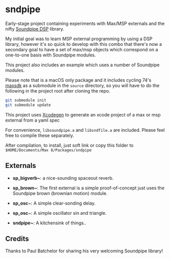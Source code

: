# sndpipe

Early-stage project containing experiments with Max/MSP externals and the nifty [Soundpipe DSP](https://github.com/PaulBatchelor/Soundpipe) library.

My initial goal was to learn MSP external programming by using a DSP library, however it's so quick to develop with this combo that there's now a secondary goal to have a set of max/msp objects which correspond on a one-to-one basis with Soundpipe modules.

This project also includes an example which uses a number of Soundpipe modules.

Please note that is a macOS only package and it includes cycling 74's [maxsdk](https://github.com/Cycling74/max-sdk) as a submodule in the `source` directory, so you will have to do the following in the project root after cloning the repo.

```bash
git submodule init
git submodule update
```

This project uses [Xcodegen](https://github.com/yonaskolb/XcodeGen) to generate an xcode project of a max or msp external from a yaml spec

For convenience, `libsoundpipe.a` and `libsndfile.a` are included. Please feel free to compile these separately.

After compilation, to install, just soft link or copy this folder to `$HOME/Documents/Max 8/Packages/sndpipe`


## Externals

- **sp_bigverb~**: a nice-sounding spaceout reverb.

- **sp_brown~**: The first external is a simple proof-of-concept just uses the Soundpipe brown (brownian motion) module.

- **sp_osc**~: A simple clear-sonding delay.

- **sp_osc**~: A simple oscillator sin and triangle.

- **sndpipe~**: A kitchensink of things..


## Credits

Thanks to Paul Batchelor for sharing his very welcoming Soundpipe library!
